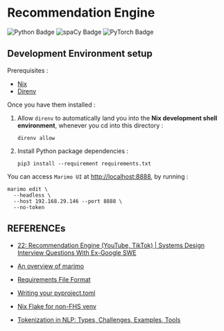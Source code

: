 # Recommendation Engine

![Python Badge](https://img.shields.io/badge/Python-3776AB?logo=python&logoColor=fff&style=for-the-badge)
![spaCy Badge](https://img.shields.io/badge/spaCy-09A3D5?logo=spacy&logoColor=fff&style=for-the-badge)
![PyTorch Badge](https://img.shields.io/badge/PyTorch-EE4C2C?logo=pytorch&logoColor=fff&style=for-the-badge)

## Development Environment setup

Prerequisites :

- [Nix](https://github.com/DeterminateSystems/nix-installer)
- [Direnv](https://direnv.net/)

Once you have them installed :

1. Allow `direnv` to automatically land you into the **Nix development shell environment**, whenever you cd into this directory :
    ```shell script
    direnv allow
    ```

2. Install Python package dependencies :
    ```shell script
    pip3 install --requirement requirements.txt
    ```

You can access `Marimo UI` at <http://localhost:8888>, by running :
```shell script
marimo edit \
  --headless \
  --host 192.168.29.146 --port 8888 \
  --no-token
```

## REFERENCEs

- [22: Recommendation Engine (YouTube, TikTok) | Systems Design Interview Questions With Ex-Google SWE](https://www.youtube.com/watch?v=QrZTmiZSRcw)

- [An overview of marimo](https://www.youtube.com/watch?v=3N6lInzq5MI)

- [Requirements File Format](https://pip.pypa.io/en/stable/reference/requirements-file-format/)

- [Writing your pyproject.toml](https://packaging.python.org/en/latest/guides/writing-pyproject-toml/)

- [Nix Flake for non-FHS venv](https://gist.github.com/agoose77/55d04420384cafac9b09971d4870b1f6)

- [Tokenization in NLP: Types, Challenges, Examples, Tools](https://neptune.ai/blog/tokenization-in-nlp)
